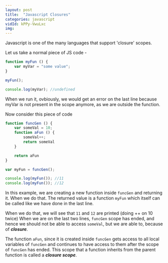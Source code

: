 ```yaml
---
layout: post
title:  "Javascript Closures"
categories: javascript
vidId: kPPy-VwuLxc
img:
---
```

Javascript is one of the many languages that support 'closure' scopes.

Let us take a normal piece of JS code -

```js
function myFun () {
    var myVar = "some value";
}

myFun();

console.log(myVar); //undefined
```

When we run it, ovbiously, we would get an error on the last line because
myVar is not present in the scope anymore, as we are outside the function.

Now consider this piece of code

```js
function funcGen () {
    var someVal = 10;
    function aFun () {
        someVal++;
        return someVal
    }

    return aFun
}

var myFun = funcGen();

console.log(myFun()); //11
console.log(myFun()); //12
```

In this example, we are creating a new function inside `funcGen` and returning it.
When we do that. The returned value is a function `myFun` which itself can be called
like we have done in the last line.

When we do that, we will see that `11` and `12` are printed (doing ++ on 10 twice)
When we are on the last two lines, `funcGen` scope has ended, and hence we should
not be able to access `someVal`, but we are able to, because of **_closure_**.

The function `aFun`, since it is created inside `funcGen` gets access to all
local variables of `funcGen` and continues to have access to them after the
scope of `funcGen` has ended. This scope that a function inherits from the parent
function is called a _**closure scope**_.




